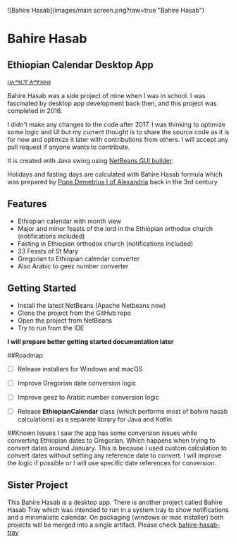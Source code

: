 ![Bahire Hasab](images/main screen.png?raw=true "Bahire Hasab")


# Bahire Hasab
## Ethiopian Calendar Desktop App

[በአማርኛ ለማንበብ](README_AM.md)

Bahire Hasab was a side project of mine when I was in school. I was fascinated by desktop app development back then, and this project was completed in 2016. 

I didn't make any changes to the code after 2017. I was thinking to optimize some logic and UI but my current thought is to share the source code as it is for now and optimize it later with contributions from others. I will accept any pull request if anyone wants to contribute.  

It is created with Java swing using [NetBeans GUI builder](https://netbeans.apache.org/kb/docs/java/quickstart-gui.html). 

Holidays and fasting days are calculated with Bahire Hasab formula which was prepared by [Pope Demetrius I of Alexandria](https://en.wikipedia.org/wiki/Pope_Demetrius_I_of_Alexandria) back in the 3rd century 


## Features

- Ethiopian calendar with month view
- Major and minor feasts of the lord in the Ethiopian orthodox church (notifications included)
- Fasting in Ethiopian orthodox church (notifications included)
- 33 Feasts of St Mary
- Gregorian to Ethiopian calendar converter
- Also Arabic to geez number converter


## Getting Started
- Install the latest NetBeans (Apache Netbeans now)
- Clone the project from the GitHub repo
- Open the project from NetBeans
- Try to run from the IDE

**I will prepare better getting started documentation later**

##Roadmap
- [ ] Release installers for Windows and macOS
- [ ] Improve Gregorian date conversion logic
- [ ] Improve geez to Arabic number conversion logic
- [ ] Release **EthiopianCalendar** class (which performs most of bahire hasab calculations) as a separate library for Java and Kotlin


##Known Issues
I saw the app has some conversion issues while converting Ethiopian dates to Gregorian. Which happens when trying to convert dates around January. This is because I used custom calculation to convert dates without setting any reference date to convert. I will improve the logic if possible or I will use specific date references for conversion.

## Sister Project

This Bahire Hasab is a desktop app. There is another project called Bahire Hasab Tray which was intended to run in a system tray to show notifications and a minimalistic calendar. On packaging (windows or mac installer) both projects will be merged into a single artifact. Please check [bahire-hasab-tray](https://github.com/TadesseAngaw/bahire-hasab-tray)


